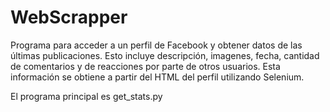 # WebScrapper
Programa para acceder a un perfil de Facebook y obtener datos de las últimas publicaciones. Esto incluye descripción, imagenes, fecha, cantidad de comentarios y de reacciones por parte de otros usuarios. Esta información se obtiene a partir del HTML del perfil utilizando Selenium.

El programa principal es get_stats.py
